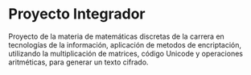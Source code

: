 # Proyecto Integrador
Proyecto de la materia de matemáticas discretas de la carrera en tecnologías de la información, aplicación de metodos de encriptación, utilizando la multiplicación de matrices, código Unicode y operaciones aritméticas, para generar un texto cifrado.